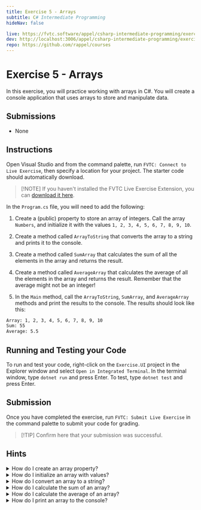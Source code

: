 ```yaml
---
title: Exercise 5 - Arrays
subtitle: C# Intermediate Programming
hideNav: false

live: https://fvtc.software/appel/csharp-intermediate-programming/exercises/arrays
dev: http://localhost:3006/appel/csharp-intermediate-programming/exercises/arrays
repo: https://github.com/rappel/courses
---
```


# Exercise 5 - Arrays

In this exercise, you will practice working with arrays in C#. You will create a console application that uses arrays to store and manipulate data.

## Submissions

- None

## Instructions

Open Visual Studio and from the command palette, run `FVTC: Connect to Live Exercise`, then specify a location for your project. The starter code should automatically download.

> [!NOTE] If you haven't installed the FVTC Live Exercise Extension, you can [download it here](https://api.fvtc.software/downloads).

In the `Program.cs` file, you will need to add the following:

1. Create a (public) property to store an array of integers. Call the array `Numbers`, and initialize it with the values `1, 2, 3, 4, 5, 6, 7, 8, 9, 10`.

2. Create a method called `ArrayToString` that converts the array to a string and prints it to the console.

3. Create a method called `SumArray` that calculates the sum of all the elements in the array and returns the result.

4. Create a method called `AverageArray` that calculates the average of all the elements in the array and returns the result. Remember that the average might not be an integer!

5. In the `Main` method, call the `ArrayToString`, `SumArray`, and `AverageArray` methods and print the results to the console. The results should look like this:

<div class="no-copy">

```bash
Array: 1, 2, 3, 4, 5, 6, 7, 8, 9, 10
Sum: 55
Average: 5.5
```

</div>

## Running and Testing your Code

To run and test your code, right-click on the `Exercise.UI` project in the Explorer window and select `Open in Integrated Terminal`. In the terminal window, type `dotnet run` and press Enter. To test, type `dotnet test` and press Enter.

## Submission

Once you have completed the exercise, run `FVTC: Submit Live Exercise` in the command palette to submit your code for grading.

> [!TIP] Confirm here that your submission was successful.


## Hints

<details>
	<summary>How do I create an array property?</summary>

You can create an array property in a class by using the following syntax:

```csharp
public int[] Numbers { get; set; }
```

</details>

<details>
	<summary>How do I initialize an array with values?</summary>

You can initialize an array with the following syntax:

```csharp
Numbers = new int[] { 1, 2, 3, 4, 5, 6, 7, 8, 9, 10 };
```

</details>

<details>
	<summary>How do I convert an array to a string?</summary>

You can iterate over the array and concatenate the elements into a string, or you can use the `string.Join` method.

```csharp
// Using a loop
string arrayString = "";
for (int i = 0; i < Numbers.Length; i++)
{
	arrayString += Numbers[i] + (i < Numbers.Length - 1 ? ", " : "");
}

// Using string.Join
string arrayString = string.Join(", ", Numbers);
```

</details>

<details>
	<summary>How do I calculate the sum of an array?</summary>

You can use a loop to iterate over the elements and add them together.

```csharp
// Using a loop
int sum = 0;
foreach (int number in Numbers) { sum += number; }
```

</details>

<details>
	<summary>How do I calculate the average of an array?</summary>

You can calculate the average by dividing the sum of the elements by the number of elements.

```csharp
int sum = 0;
foreach (int number in Numbers) { sum += number; }
int average = sum / Numbers.Length;
```

If you already have a function that calculates the sum, you can reuse it to calculate the average.

```csharp
int average = SumArray() / Numbers.Length;
```

</details>

<details>
	<summary>How do I print an array to the console?</summary>

Assuming you have the `ArrayToString` method that converts the array to a string, you can print it to the console like this:

```csharp
Console.WriteLine("Array: " + arrayString);
```

</details> 






